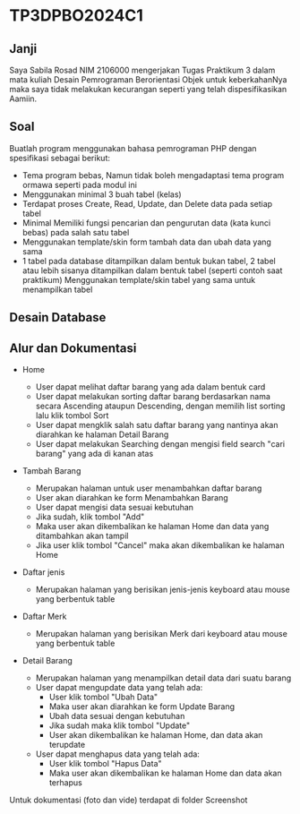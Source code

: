 # TP3DPBO2024C1

## Janji

Saya Sabila Rosad NIM 2106000 mengerjakan Tugas Praktikum 3 dalam mata kuliah Desain Pemrograman Berorientasi Objek untuk keberkahanNya maka saya tidak melakukan kecurangan seperti yang telah dispesifikasikan Aamiin.

## Soal

Buatlah program menggunakan bahasa pemrograman PHP dengan spesifikasi sebagai berikut:

- Tema program bebas, Namun tidak boleh mengadaptasi tema program ormawa seperti pada modul ini
- Menggunakan minimal 3 buah tabel (kelas)
- Terdapat proses Create, Read, Update, dan Delete data pada setiap tabel
- Minimal Memiliki fungsi pencarian dan pengurutan data (kata kunci bebas) pada salah satu tabel
- Menggunakan template/skin form tambah data dan ubah data yang sama
- 1 tabel pada database ditampilkan dalam bentuk bukan tabel, 2 tabel atau lebih sisanya ditampilkan dalam bentuk tabel (seperti contoh saat praktikum)
  Menggunakan template/skin tabel yang sama untuk menampilkan tabel

## Desain Database

## Alur dan Dokumentasi

- Home

  - User dapat melihat daftar barang yang ada dalam bentuk card
  - User dapat melakukan sorting daftar barang berdasarkan nama secara Ascending ataupun Descending, dengan memilih list sorting lalu klik tombol Sort
  - User dapat mengklik salah satu daftar barang yang nantinya akan diarahkan ke halaman Detail Barang
  - User dapat melakukan Searching dengan mengisi field search "cari barang" yang ada di kanan atas

- Tambah Barang

  - Merupakan halaman untuk user menambahkan daftar barang
  - User akan diarahkan ke form Menambahkan Barang
  - User dapat mengisi data sesuai kebutuhan
  - Jika sudah, klik tombol "Add"
  - Maka user akan dikembalikan ke halaman Home dan data yang ditambahkan akan tampil
  - Jika user klik tombol "Cancel" maka akan dikembalikan ke halaman Home

- Daftar jenis

  - Merupakan halaman yang berisikan jenis-jenis keyboard atau mouse yang berbentuk table

- Daftar Merk

  - Merupakan halaman yang berisikan Merk dari keyboard atau mouse yang berbentuk table

- Detail Barang
  - Merupakan halaman yang menampilkan detail data dari suatu barang
  - User dapat mengupdate data yang telah ada:
    - User klik tombol "Ubah Data"
    - Maka user akan diarahkan ke form Update Barang
    - Ubah data sesuai dengan kebutuhan
    - Jika sudah maka klik tombol "Update"
    - User akan dikembalikan ke halaman Home, dan data akan terupdate
  - User dapat menghapus data yang telah ada:
    - User klik tombol "Hapus Data"
    - Maka user akan dikembalikan ke halaman Home dan data akan terhapus

Untuk dokumentasi (foto dan vide) terdapat di folder Screenshot
